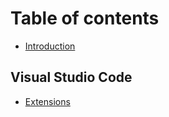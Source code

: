 # Table of contents

* [Introduction](README.md)

## Visual Studio Code

* [Extensions](vscode/extensions.md)

